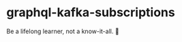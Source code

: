 # graphql-kafka-subscriptions


<!-- INSPIRATIONAL_QUOTE_START -->
Be a lifelong learner, not a know-it-all.
🦄
<!-- INSPIRATIONAL_QUOTE_END -->
